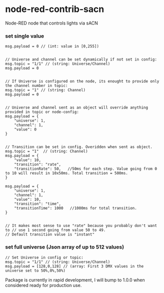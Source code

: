# node-red-contrib-sacn
Node-RED node that controls lights via sACN



### set single value
```
msg.payload = 0 // (int: value in [0,255])


// Universe and channel can be set dynamically if not set in config:
msg.topic = "1/1" // (string: Universe/Channel)
msg.payload = 0


// If Universe is configured on the node, its enought to provide only the channel number in topic:
msg.topic = "1" // (string: Channel)
msg.payload = 0


// Universe and channel sent as an object will override anything provided in topic or node-config:
msg.payload = {
    "universe": 1,
    "channel": 1,
    "value": 0
}


// Transition can be set in config. Overidden when sent as object.
msg.topic = "1"  // (string: Channel)
msg.payload = {
    "value": 10,
    "transition": "rate",
    "transitionRate": 50,   //50ms for each step. Value going from 0 to 10 will result in 10x50ms. Total transition = 500ms.
}

msg.payload = {
    "universe": 1,
    "channel": 1,
    "value": 10,
    "transition": "time",
    "transitionTime": 1000   //1000ms for total transition.
}


// It makes most sense to use "rate" because you probably don't want to // use 1 second going from value 50 to 49.
// Default transition value is "instant"
```

### set full universe (Json array of up to 512 values)
```
// Set Universe in config or topic:
msg.topic = "1/1" // (string: Universe/Channel)
msg.payload = [128,0,128] // (array: First 3 DMX values in the universe set to 50%,0%,50%)
```


Package is currently in rapid development, I will bump to 1.0.0 when considered ready for production use.